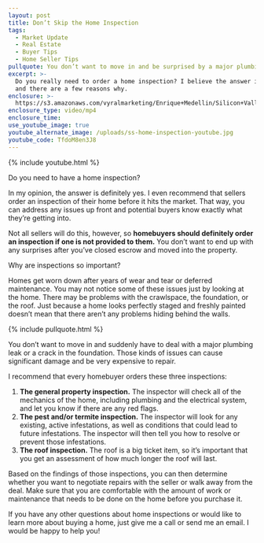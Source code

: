 ```yaml
---
layout: post
title: Don’t Skip the Home Inspection
tags:
  - Market Update
  - Real Estate
  - Buyer Tips
  - Home Seller Tips
pullquote: You don’t want to move in and be surprised by a major plumbing issue.
excerpt: >-
  Do you really need to order a home inspection? I believe the answer is yes,
  and there are a few reasons why.
enclosure: >-
  https://s3.amazonaws.com/vyralmarketing/Enrique+Medellin/Silicon+Valley+Real+Estate-+Dont+Skip+the+Home+Inspection.mp4
enclosure_type: video/mp4
enclosure_time:
use_youtube_image: true
youtube_alternate_image: /uploads/ss-home-inspection-youtube.jpg
youtube_code: TfdoM8en3J8
---
```



{% include youtube.html %}

Do you need to have a home inspection?

In my opinion, the answer is definitely yes. I even recommend that sellers order an inspection of their home before it hits the market. That way, you can address any issues up front and potential buyers know exactly what they’re getting into.

Not all sellers will do this, however, so **homebuyers should definitely order an inspection if one is not provided to them.** You don’t want to end up with any surprises after you’ve closed escrow and moved into the property.

Why are inspections so important?

Homes get worn down after years of wear and tear or deferred maintenance. You may not notice some of these issues just by looking at the home. There may be problems with the crawlspace, the foundation, or the roof. Just because a home looks perfectly staged and freshly painted doesn’t mean that there aren’t any problems hiding behind the walls.

{% include pullquote.html %}

You don’t want to move in and suddenly have to deal with a major plumbing leak or a crack in the foundation. Those kinds of issues can cause significant damage and be very expensive to repair.

I recommend that every homebuyer orders these three inspections:

1. **The general property inspection.** The inspector will check all of the mechanics of the home, including plumbing and the electrical system, and let you know if there are any red flags.
2. **The pest and/or termite inspection.** The inspector will look for any existing, active infestations, as well as conditions that could lead to future infestations. The inspector will then tell you how to resolve or prevent those infestations.
3. **The roof inspection.** The roof is a big ticket item, so it’s important that you get an assessment of how much longer the roof will last.

Based on the findings of those inspections, you can then determine whether you want to negotiate repairs with the seller or walk away from the deal. Make sure that you are comfortable with the amount of work or maintenance that needs to be done on the home before you purchase it.

If you have any other questions about home inspections or would like to learn more about buying a home, just give me a call or send me an email. I would be happy to help you!